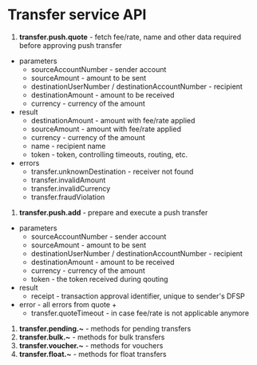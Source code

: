 # Transfer service API

1. **transfer.push.quote** - fetch fee/rate, name and other data required before approving push transfer
  * parameters
    * sourceAccountNumber - sender account
    * sourceAmount - amount to be sent
    * destinationUserNumber / destinationAccountNumber - recipient
    * destinationAmount - amount to be received
    * currency - currency of the amount
  * result
    * destinationAmount - amount with fee/rate applied
    * sourceAmount - amount with fee/rate applied
    * currency - currency of the amount
    * name - recipient name
    * token - token, controlling timeouts, routing, etc.
  * errors
    * transfer.unknownDestination - receiver not found
    * transfer.invalidAmount
    * transfer.invalidCurrency
    * transfer.fraudViolation
1. **transfer.push.add** - prepare and execute a push transfer
  * parameters
    * sourceAccountNumber - sender account
    * sourceAmount - amount to be sent
    * destinationUserNumber / destinationAccountNumber - recipient
    * destinationAmount - amount to be received
    * currency - currency of the amount
    * token - the token received during qouting
  * result
    * receipt - transaction approval identifier, unique to sender's DFSP
  * error - all errors from quote +
    * transfer.quoteTimeout - in case fee/rate is not applicable anymore
1. **transfer.pending.~** - methods for pending transfers
1. **transfer.bulk.~** - methods for bulk transfers
1. **transfer.voucher.~** - methods for vouchers
1. **transfer.float.~** - methods for float transfers
